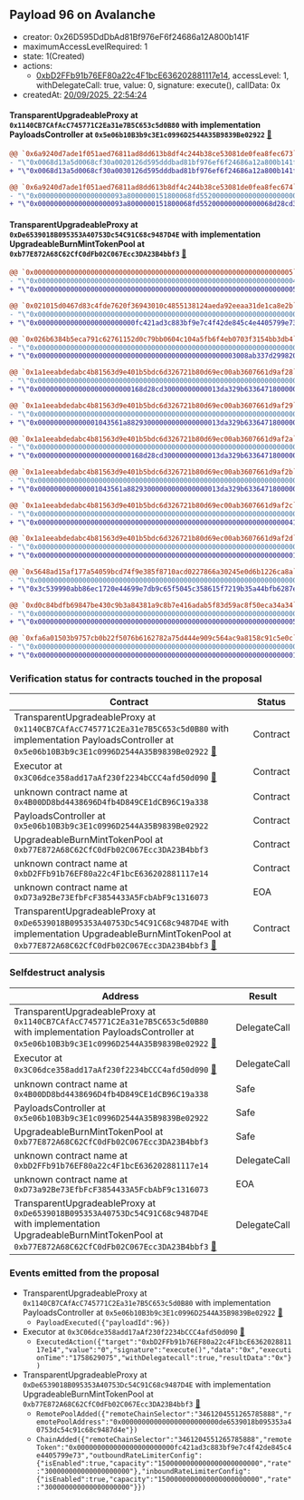 ## Payload 96 on Avalanche

- creator: 0x26D595DdDbAd81Bf976eF6f24686a12A800b141F
- maximumAccessLevelRequired: 1
- state: 1(Created)
- actions:
  - [0xbD2FFb91b76EF80a22c4F1bcE636202881117e14](https://snowscan.xyz/address/0xbD2FFb91b76EF80a22c4F1bcE636202881117e14), accessLevel: 1, withDelegateCall: true, value: 0, signature: execute(), callData: 0x
- createdAt: [20/09/2025, 22:54:24](https://snowscan.xyz/tx/0xe13d4f44352b6935e42fd5472b4375ad1a92bdc264855237d14264c1d0da941f)

#### TransparentUpgradeableProxy at `0x1140CB7CAfAcC745771C2Ea31e7B5C653c5d0B80` with implementation PayloadsController at `0x5e06b10B3b9c3E1c0996D2544A35B9839Be02922` [:ghost:](https://github.com/bgd-labs/aave-address-book  "GovernanceV3Avalanche.PAYLOADS_CONTROLLER")

```diff
@@ `0x6a9240d7ade1f051aed76811ad8dd613b8df4c244b38ce53081de0fea8fec673` raw  @@
- "\"0x0068d13a5d0068cf30a0020126d595dddbad81bf976ef6f24686a12a800b141f\""
+ "\"0x0068d13a5d0068cf30a0030126d595dddbad81bf976ef6f24686a12a800b141f\""

@@ `0x6a9240d7ade1f051aed76811ad8dd613b8df4c244b38ce53081de0fea8fec674` raw  @@
- "\"0x000000000000000000093a8000000151800068fd552000000000000000000000\""
+ "\"0x000000000000000000093a8000000151800068fd552000000000000068d28cd3\""

```
#### TransparentUpgradeableProxy at `0xDe6539018B095353A40753Dc54C91C68c9487D4E` with implementation UpgradeableBurnMintTokenPool at `0xb77E872A68C62CfC0dFb02C067Ecc3DA23B4bbf3` [:ghost:](https://github.com/bgd-labs/aave-address-book  "GhoAvalanche.GHO_CCIP_TOKEN_POOL")

```diff
@@ `0x0000000000000000000000000000000000000000000000000000000000000005` raw  @@
- "\"0x0000000000000000000000000000000000000000000000000000000000000004\""
+ "\"0x0000000000000000000000000000000000000000000000000000000000000005\""

@@ `0x021015d0467d83c4fde7620f36943010c4855138124aeda92eeaa31de1ca8e2b` raw  @@
- "\"0x0000000000000000000000000000000000000000000000000000000000000000\""
+ "\"0x000000000000000000000000fc421ad3c883bf9e7c4f42de845c4e4405799e73\""

@@ `0x026b6384b5eca791c62761152d0c79bb0604c104a5fb6f4eb0703f3154bb3db4` raw  @@
- "\"0x0000000000000000000000000000000000000000000000000000000000000000\""
+ "\"0x0000000000000000000000000000000000000000000000003008ab337d299820\""

@@ `0x1a1eeabdedabc4b81563d9e401b5bdc6d326721b80d69ec00ab3607661d9af28` raw  @@
- "\"0x0000000000000000000000000000000000000000000000000000000000000000\""
+ "\"0x00000000000000000000000168d28cd30000000000013da329b6336471800000\""

@@ `0x1a1eeabdedabc4b81563d9e401b5bdc6d326721b80d69ec00ab3607661d9af29` raw  @@
- "\"0x0000000000000000000000000000000000000000000000000000000000000000\""
+ "\"0x000000000000001043561a88293000000000000000013da329b6336471800000\""

@@ `0x1a1eeabdedabc4b81563d9e401b5bdc6d326721b80d69ec00ab3607661d9af2a` raw  @@
- "\"0x0000000000000000000000000000000000000000000000000000000000000000\""
+ "\"0x00000000000000000000000168d28cd30000000000013da329b6336471800000\""

@@ `0x1a1eeabdedabc4b81563d9e401b5bdc6d326721b80d69ec00ab3607661d9af2b` raw  @@
- "\"0x0000000000000000000000000000000000000000000000000000000000000000\""
+ "\"0x000000000000001043561a88293000000000000000013da329b6336471800000\""

@@ `0x1a1eeabdedabc4b81563d9e401b5bdc6d326721b80d69ec00ab3607661d9af2c` raw  @@
- "\"0x0000000000000000000000000000000000000000000000000000000000000000\""
+ "\"0x0000000000000000000000000000000000000000000000000000000000000041\""

@@ `0x1a1eeabdedabc4b81563d9e401b5bdc6d326721b80d69ec00ab3607661d9af2d` raw  @@
- "\"0x0000000000000000000000000000000000000000000000000000000000000000\""
+ "\"0x0000000000000000000000000000000000000000000000000000000000000001\""

@@ `0x5648ad15af177a54059bcd74f9e385f8710acd0227866a30245e0d6b1226ca8a` raw  @@
- "\"0x0000000000000000000000000000000000000000000000000000000000000000\""
+ "\"0x3c539990abb86ec1720e44699e7db9c65f5045c358615f7219b35a44bfb6287e\""

@@ `0xd0c84bdfb69847be430c9b3a84381a9c8b7e416adab5f83d59ac8f50eca34a34` raw  @@
- "\"0x0000000000000000000000000000000000000000000000000000000000000000\""
+ "\"0x0000000000000000000000000000000000000000000000000000000000000005\""

@@ `0xfa6a01503b9757cb0b22f5076b6162782a75d444e909c564ac9a8158c91c5e0c` raw  @@
- "\"0x0000000000000000000000000000000000000000000000000000000000000000\""
+ "\"0x0000000000000000000000000000000000000000000000000000000000000001\""

```
### Verification status for contracts touched in the proposal

| Contract | Status |
|---------|------------|
| TransparentUpgradeableProxy at `0x1140CB7CAfAcC745771C2Ea31e7B5C653c5d0B80` with implementation PayloadsController at `0x5e06b10B3b9c3E1c0996D2544A35B9839Be02922` [:ghost:](https://github.com/bgd-labs/aave-address-book  "GovernanceV3Avalanche.PAYLOADS_CONTROLLER") | Contract |
| Executor at `0x3C06dce358add17aAf230f2234bCCC4afd50d090` [:ghost:](https://github.com/bgd-labs/aave-address-book  "AaveV2Avalanche.POOL_ADMIN") | Contract |
| unknown contract name at `0x4B00DD8bd4438696D4fb4D849CE1dCB96C19a338` | Contract |
| PayloadsController at `0x5e06b10B3b9c3E1c0996D2544A35B9839Be02922` | Contract |
| UpgradeableBurnMintTokenPool at `0xb77E872A68C62CfC0dFb02C067Ecc3DA23B4bbf3` | Contract |
| unknown contract name at `0xbD2FFb91b76EF80a22c4F1bcE636202881117e14` | Contract |
| unknown contract name at `0xD73a92Be73EfbFcF3854433A5FcbAbF9c1316073` | EOA |
| TransparentUpgradeableProxy at `0xDe6539018B095353A40753Dc54C91C68c9487D4E` with implementation UpgradeableBurnMintTokenPool at `0xb77E872A68C62CfC0dFb02C067Ecc3DA23B4bbf3` [:ghost:](https://github.com/bgd-labs/aave-address-book  "GhoAvalanche.GHO_CCIP_TOKEN_POOL") | Contract |

### Selfdestruct analysis

| Address | Result |
|---------|------------|
| TransparentUpgradeableProxy at `0x1140CB7CAfAcC745771C2Ea31e7B5C653c5d0B80` with implementation PayloadsController at `0x5e06b10B3b9c3E1c0996D2544A35B9839Be02922` [:ghost:](https://github.com/bgd-labs/aave-address-book  "GovernanceV3Avalanche.PAYLOADS_CONTROLLER") | DelegateCall |
| Executor at `0x3C06dce358add17aAf230f2234bCCC4afd50d090` [:ghost:](https://github.com/bgd-labs/aave-address-book  "AaveV2Avalanche.POOL_ADMIN") | DelegateCall |
| unknown contract name at `0x4B00DD8bd4438696D4fb4D849CE1dCB96C19a338` | Safe |
| PayloadsController at `0x5e06b10B3b9c3E1c0996D2544A35B9839Be02922` | Safe |
| UpgradeableBurnMintTokenPool at `0xb77E872A68C62CfC0dFb02C067Ecc3DA23B4bbf3` | Safe |
| unknown contract name at `0xbD2FFb91b76EF80a22c4F1bcE636202881117e14` | DelegateCall |
| unknown contract name at `0xD73a92Be73EfbFcF3854433A5FcbAbF9c1316073` | EOA |
| TransparentUpgradeableProxy at `0xDe6539018B095353A40753Dc54C91C68c9487D4E` with implementation UpgradeableBurnMintTokenPool at `0xb77E872A68C62CfC0dFb02C067Ecc3DA23B4bbf3` [:ghost:](https://github.com/bgd-labs/aave-address-book  "GhoAvalanche.GHO_CCIP_TOKEN_POOL") | DelegateCall |

### Events emitted from the proposal

- TransparentUpgradeableProxy at `0x1140CB7CAfAcC745771C2Ea31e7B5C653c5d0B80` with implementation PayloadsController at `0x5e06b10B3b9c3E1c0996D2544A35B9839Be02922` [:ghost:](https://github.com/bgd-labs/aave-address-book  "GovernanceV3Avalanche.PAYLOADS_CONTROLLER")
  - `PayloadExecuted({"payloadId":96})`
- Executor at `0x3C06dce358add17aAf230f2234bCCC4afd50d090` [:ghost:](https://github.com/bgd-labs/aave-address-book  "AaveV2Avalanche.POOL_ADMIN")
  - `ExecutedAction({"target":"0xbD2FFb91b76EF80a22c4F1bcE636202881117e14","value":"0","signature":"execute()","data":"0x","executionTime":"1758629075","withDelegatecall":true,"resultData":"0x"})`
- TransparentUpgradeableProxy at `0xDe6539018B095353A40753Dc54C91C68c9487D4E` with implementation UpgradeableBurnMintTokenPool at `0xb77E872A68C62CfC0dFb02C067Ecc3DA23B4bbf3` [:ghost:](https://github.com/bgd-labs/aave-address-book  "GhoAvalanche.GHO_CCIP_TOKEN_POOL")
  - `RemotePoolAdded({"remoteChainSelector":"3461204551265785888","remotePoolAddress":"0x000000000000000000000000de6539018b095353a40753dc54c91c68c9487d4e"})`
  - `ChainAdded({"remoteChainSelector":"3461204551265785888","remoteToken":"0x000000000000000000000000fc421ad3c883bf9e7c4f42de845c4e4405799e73","outboundRateLimiterConfig":{"isEnabled":true,"capacity":"1500000000000000000000000","rate":"300000000000000000000"},"inboundRateLimiterConfig":{"isEnabled":true,"capacity":"1500000000000000000000000","rate":"300000000000000000000"}})`
